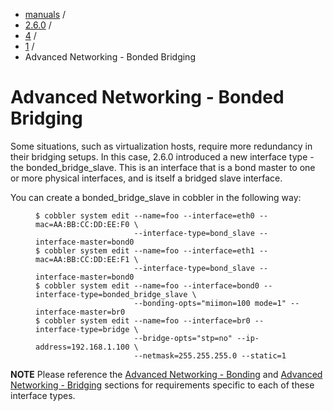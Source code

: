 
<!-- begin content -->

<div id="wrap" class="container">
 <div class="row">
  <div class="span8">
<ul class="breadcrumb"><li><a href="/manuals">manuals</a> <span class="divider">/</span></li><li><a href="/manuals/2.6.0">2.6.0</a> <span class="divider">/</span></li><li><a href="/manuals/2.6.0/4_-_Advanced_Topics.html">4</a> <span class="divider">/</span></li><li><a href="/manuals/2.6.0/4/1_-_Advanced_Networking.html">1</a> <span class="divider">/</span></li><li class="active">Advanced Networking - Bonded Bridging</li></ul>
   <h1>Advanced Networking - Bonded Bridging</h1>
<p>Some situations, such as virtualization hosts, require more redundancy in their bridging setups. In this case, 2.6.0 introduced a new interface type - the bonded_bridge_slave. This is an interface that is a bond master to one or more physical interfaces, and is itself a bridged slave interface.</p>

<p>You can create a bonded_bridge_slave in cobbler in the following way:</p>

<p><figure class="highlight"><pre><code class="language-bash" data-lang="bash">$ cobbler system edit --name=foo --interface=eth0 --mac=AA:BB:CC:DD:EE:F0 \
                      --interface-type=bond_slave --interface-master=bond0
$ cobbler system edit --name=foo --interface=eth1 --mac=AA:BB:CC:DD:EE:F1 \
                      --interface-type=bond_slave --interface-master=bond0
$ cobbler system edit --name=foo --interface=bond0 --interface-type=bonded_bridge_slave \
                      --bonding-opts=&quot;miimon=100 mode=1&quot; --interface-master=br0
$ cobbler system edit --name=foo --interface=br0 --interface-type=bridge \
                      --bridge-opts=&quot;stp=no&quot; --ip-address=192.168.1.100 \
                      --netmask=255.255.255.0 --static=1</code></pre></figure></p>

<p><strong>NOTE</strong> Please reference the <a href="/manuals/2.6.0/4/1/1_-_Bonding.html">Advanced Networking - Bonding</a> and <a href="/manuals/2.6.0/4/1/3_-_Bridging.html">Advanced Networking - Bridging</a> sections for requirements specific to each of these interface types.</p>
